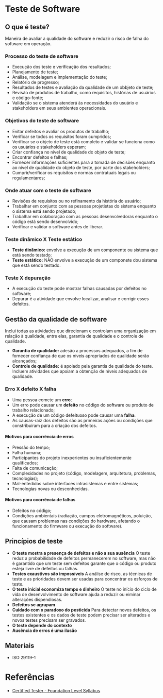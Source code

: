 # Teste de Software

## O que é teste?
Maneira de avaliar a qualidade do software e reduzir o risco de falha do software em operação.

### Processo do teste de software
- Execução dos teste e verificação dos resultados;
- Planejamento de teste;
- Análise, modelagem e implementação do teste;
- Relatório de progresso;
- Resultados de testes e avaliação da qualidade de um obbjeto de teste;
- Revisão de produtos de trabalho, como requisitos, histórias de usuários e código-fonte;
- Validação se o sistema atenderá às necessidades do usuário e stakeholders em seus ambientes operacionais.

### Objetivos do teste de software
- Evitar defeitos e avaliar os produtos de trabalho;
- Verificar se todos os requisitos foram cumpridos;
- Verificar se o objeto de teste está completo e validar se funciona como os usuários e stakeholders esperam;
- Criar confiança no nível de qualidade do objeto de teste;
- Encontrar defeitos e falhas;
- Fornecer informações suficientes para a tomada de decisões enquanto ao nível de qualidade do objeto de teste, por parte dos stakeholders;
- Cumprir/verificar os requisitos e normas contratuais legais ou regulamentares;

### Onde atuar com o teste de software
- Revisões de requisitos ou no refinamento da história do usuário;
- Trabalhar em conjunto com as pessoas projetistas do sistema enquanto o sistema está sendo projetado;
- Trabalhar em colaboração com as pessoas desenvolvedoras enquanto o código está sendo desenvolvido;
- Verificar e validar o software antes de liberar.

### Teste dinâmico X Teste estático
- **Teste dinâmico:** envolve a execução de um componente ou sistema que está sendo testado;
- **Teste estático:** NÂO envolve a execução de um componete dou sistema que está sendo testado.

### Teste X depuração
- A execução do teste pode mostrar falhas causadas por defeitos no software;
- Depurar é a atividade que envolve localizar, analisar e corrigir esses defeitos.

## Gestão da qualidade de software
Inclui todas as atividades que direcionam e controlam uma organização em relação à qualidade, entre elas, garantia de qualidade e o controle de qualidade.

- **Garantia de qualidade:** adesão a processos adequados, a fim de fornecer confiança de que os níveis apropriados de qualidade serão alcançados;
- **Controle de qualidade:** é apoiado pela garantia de qualidade do teste. Incluem atividades que apoiam a obtenção de níveis adequados de qualidade.

### Erro X defeito X falha
- Uma pessoa comete um **erro**;
- Um erro pode causar um **defeito** no código do software ou produto de trabalho relacionado;
- A execução de um código defeituoso pode causar uma **falha**.
- As causas-raiz dos defeitos são as primeiras ações ou condições que constribuíram para a criação dos defeitos.

#### Motivos para ocorrência de erros
- Pressão do tempo;
- Falha humana;
- Participantes do projeto inexperientes ou insuficientemente qualificados;
- Falta de comunicação;
- Complexidades no projeto (código, modelagem, arquitetura, problemas, tecnologias);
- Mal-entedidos sobre interfaces intrasistemas e entre sistemas;
- Tecnologias novas ou desconhecidas.

#### Motivos para ocorrência de falhas
- Defeitos no código;
- Condições ambientais (radiação, campos eletromagnéticos, poluição, que causam problemas nas condições do hardware, afetando o funcionamento do firmware ou execução do software).

## Princípios de teste
- **O teste mostra a presença de defeitos e não a sua ausência**
O teste reduz a probabilidade de defeitos permanecerem no software, mas não é garantido que um teste sem defeitos garante que o código ou produto esteja livre de defeitos ou falhas.
- **Testes exaustivos são impossíveis**
A análise de risco, as técnicas de teste e as prioridades devem ser usadas para concentrar os esforços de teste.
- **O teste inicial economiza tempo e dinheiro**
O teste no início do ciclo de vida de desenvolvimento de software ajuda a reduzir ou eiminar alterações dispendiosas.
- **Defeitos se agrupam**
- **Cuidado com o paradoxo do pesticida**
Para detectar novos defeitos, os testes existentes e os dados de teste podem precisar ser alterados e novos testes precisam ser gravados.
- **O teste depende do contexto**
- **Ausência de erros é uma ilusão**

## Materiais
- ISO 29119-1

# Referências
- [Certified Tester - Foundation Level Syllabus](https://www.bstqb.org.br/uploads/syllabus/syllabus_ctfl_2018br.pdf)
